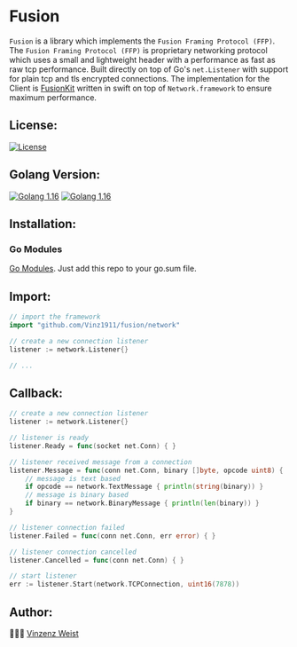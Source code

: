# Fusion

`Fusion` is a library which implements the `Fusion Framing Protocol (FFP)`. 
The `Fusion Framing Protocol (FFP)` is proprietary networking protocol which uses a small and lightweight header with a performance as fast as raw tcp performance. 
Built directly on top of Go's `net.Listener` with support for plain tcp and tls encrypted connections. 
The implementation for the Client is [FusionKit](https://github.com/Vinz1911/fusionkit) written in swift on top of `Network.framework` to ensure maximum performance.

## License:
[![License](https://img.shields.io/badge/license-GPLv3-blue.svg?longCache=true&style=flat)](https://github.com/Vinz1911/network-go/blob/main/LICENSE)

## Golang Version:
[![Golang 1.16](https://img.shields.io/badge/Golang-1.16-00ADD8.svg?logo=go&style=flat)](https://golang.org) [![Golang 1.16](https://img.shields.io/badge/Modules-Support-00ADD8.svg?logo=go&style=flat)](https://blog.golang.org/using-go-modules)

## Installation:
### Go Modules
[Go Modules](https://blog.golang.org/using-go-modules). Just add this repo to your go.sum file.

## Import:
```go
// import the framework
import "github.com/Vinz1911/fusion/network"

// create a new connection listener
listener := network.Listener{}

// ...
```

## Callback:
```go
// create a new connection listener
listener := network.Listener{}

// listener is ready
listener.Ready = func(socket net.Conn) { }

// listener received message from a connection
listener.Message = func(conn net.Conn, binary []byte, opcode uint8) {
	// message is text based
    if opcode == network.TextMessage { println(string(binary)) }
    // message is binary based
    if binary == network.BinaryMessage { println(len(binary)) }
}

// listener connection failed
listener.Failed = func(conn net.Conn, err error) { }

// listener connection cancelled
listener.Cancelled = func(conn net.Conn) { }

// start listener
err := listener.Start(network.TCPConnection, uint16(7878))
```

## Author:
👨🏼‍💻 [Vinzenz Weist](https://github.com/Vinz1911)